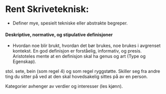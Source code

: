 
# Rent Skriveteknisk:

- Definer mye, spesielt tekniske eller abstrakte begreper.
#### Deskriptive, normative, og stipulative definisjoner
- Hvordan noe blir brukt, hvordan det bør brukes, noe brukes i avgrenset kontekst.
En god definisjon er forståelig, informativ, og presis. 
Aristoteles mente at en definisjon skal ha genus og art (Type og Egenskap).

stol.
sete, bein (som regel 4) og som regel ryggstøtte. Skiller seg fra andre ting du sitter på ved at den skal hovedsakelig sittes på av en person.

Kategorier avhenger av verdier og interesser (les kjønn).
